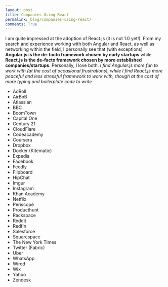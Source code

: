 ```yaml
---
layout: post
title: Companies Using React
permalink: blog/companies-using-react/
comments: True
---
```


I am quite impressed at the adoption of React.js (it is not 1.0 yet!). From my search and experience working with both Angular and React, as well as networking within the field, I personally see that (with exceptions) **Angular.js is the de-facto framework chosen by early startups** while **React.js is the de-facto framework chosen by more established companies/startups**. Personally, I love both. *I find Angular.js more fun to work with (at the cost of occasional frustrations), while I find React.js more peaceful and less stressful framework to work with, though at the cost of more typing and boilerplate code to write*

- AdRoll
- AirBnB
- Atlassian
- BBC
- BoomTown
- Capital One
- Century 21
- CloudFlare
- Codeacademy
- Coursera
- Dropbox
- Docker (Kitematic)
- Expedia
- Facebook
- Feedly
- Flipboard
- HipChat
- Imgur
- Instagram
- Khan Academy
- Netflix
- Periscope
- Producthunt
- Rackspace
- Reddit
- Redfin
- Salesforce
- Squarespace
- The New York Times
- Twitter (Fabric)
- Uber
- WhatsApp
- Wired
- Wix
- Yahoo
- Zendesk
